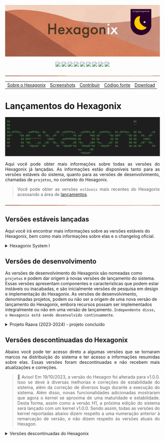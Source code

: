 <!-- Vamos adicionar o logotipo do sistema -->

<p align="center">
<img src="https://github.com/hexagonix/Doc/blob/main/Img/banner.png">
</p>

<div align="center">

![](https://img.shields.io/github/license/hexagonix/hexagonix.svg)
![](https://img.shields.io/github/stars/hexagonix/hexagonix.svg)
![](https://img.shields.io/github/issues/hexagonix/hexagonix.svg)
![](https://img.shields.io/github/issues-closed/hexagonix/hexagonix.svg)
![](https://img.shields.io/github/issues-pr/hexagonix/hexagonix.svg)
![](https://img.shields.io/github/issues-pr-closed/hexagonix/hexagonix.svg)
![](https://img.shields.io/github/downloads/hexagonix/hexagonix/total.svg)
![](https://img.shields.io/github/release/hexagonix/hexagonix.svg)
[![](https://img.shields.io/twitter/follow/hexagonixOS.svg?style=social&label=Follow%20%40HexagonixOS)](https://twitter.com/hexagonixOS)

</div>

<!-- Vai funcionar como <hr> -->

<img src="https://github.com/hexagonix/Doc/blob/main/Img/hr.png" width="100%" height="2px" />

<table align="center">
<tr>
<td><a href="https://github.com/hexagonix/Doc/blob/main/Hexagonix/Hexagonix.pt.md">Sobre o Hexagonix</a></td>
<td><a href="https://github.com/hexagonix/Doc/blob/main/Hexagonix/Hexagonix.pt.md#-capturas-de-tela">Screenshots</a></td>
<td><a href="https://github.com/hexagonix/Doc/blob/main/Hexagonix/Hexagonix.pt.md#contribuir-e-reportar-erros">Contribuir</a></td>
<td><a href="https://github.com/hexagonix/src">Código fonte</a></td>
<td><a href="https://github.com/hexagonix/Doc/blob/main/Hexagonix/README.pt.md">Download</a></td>
</tr>
</table>

# Lançamentos do Hexagonix

<div align="center">

<img src="https://github.com/hexagonix/Doc/blob/main/Img/HexagonixSourceHeader.png">

</div>

<div align="justify">

Aqui você pode obter mais informações sobre todas as versões do Hexagonix já lançadas. As informações estão disponíveis tanto para as versões estáveis do sistema, quanto para as versões de desenvolvimento, chamadas de `projetos`, no contexto do Hexagonix.

> Você pode obter as versões `estáveis` mais recentes do Hexagonix acessando a área de [lançamentos](https://github.com/hexagonix/hexagonix/releases).

</div>

<!-- Vai funcionar como <hr> -->

<img src="https://github.com/hexagonix/Doc/blob/main/Img/hr.png" width="100%" height="2px" />

## Versões estáveis lançadas

Aqui você irá encontrar mais informações sobre as versões estáveis do Hexagonix, bem como mais informações sobre elas e o changelog oficial.

<details title="Hexagonix System I" align='left'>
<br>
<summary align='left'>Hexagonix System I</summary>

<div align="justify">                                                                                                                          


> :construction: Aviso! Em 19/10/2023, a versão do Hexagon foi alterada para v1.0.0. Isso se deve à diversas melhorias e correções de estabilidade do sistema, além da correção de diversos bugs durante a execução do sistema. Desta forma, assim como versões antigas descontinuadas, o Hexagonix System I foi lançado com um kernel v1.0.0.

O Hexagonix System I é a versão mais estável e com mais recursos lançada até o momento. Diversas melhorias foram realizadas para garantir estabilidade, segurança e menor uso de recursos. Abaixo, mais informações técnicas sobre essa versão do sistema.

Changelog e informações técnicas desta versão:

Data de lançamento: 02/05/2024
BuildId da versão: acaa7995-b732-4a46-9293-f05d20a8432a
Commit: [d64daba](https://github.com/hexagonix/hexagonix/commit/d64dabab105a43bb464bc509c9976c4ac91c0fbe)

- **Saturno** v1.9.0:
  - Saturno MBR v1.2.0:
    - Correções de erros diversos;
    - Comentários e código-fonte completamente em inglês, facilitando a colaboração.
  - Comentários e código-fonte completamente em inglês, facilitando a colaboração.
- **HBoot** v0.11.0:
  - Correções de erros diversos;
  - Melhorias na detecção de hardware;
  - Mensagens, logs, comentários e código-fonte completamente em inglês, facilitando a colaboração.
- **Kernel Hexagon** v1.0.0:
  - Diversos refinamentos de estabilidade e performance;
  - Menor consumo de recursos;
  - Gerenciamento aprimorado de erros;
  - Correções gerais de bugs;
  - Novas chamadas de sistema;
  - Padronização das chamadas de sistema, utilizando como referência o UNIX Version 7;
  - Mensagens, logs, comentários e código-fonte completamente em inglês, facilitando a colaboração.
- **UnixUtils** e **CoreUtils** v9.0:
  - Novo utilitário `mv`, utilizado para renomear arquivos no volume;
  - Tratamento aprimorado de erros;
  - Menor consumo de recursos;
  - Correção de diversos bugs;
  - Melhorias nas mensagens para o usuário, incluindo correções ortográficas e de formatação;
  - Mensagens, logs, comentários e código-fonte completamente em inglês, facilitando a colaboração.
- **Andromeda Apps (ambiente Hexagonix-Andromeda)**:
  - Atualização das bibliotecas de desenvolvimento;
  - Correções de erros diversos;
  - Melhorias no consumo de recursos;
  - Mensagens, logs, comentários e código-fonte completamente em inglês, facilitando a colaboração.
- **libasm** v2.2.1:
  - Padronização de todas as bibliotecas de desenvolvimento;
  - Padronização das chamadas de sistema, utilizando como referência o UNIX Version 7 e o Hexagon v1.0.0;
  - Melhorias nos comentários, tornando melhor a compreensão do código;
  - Melhorias nos utilitários de exemplo da libasm (tapp.asm e gapp.asm);
  - Comentários e código-fonte completamente em inglês, facilitando a colaboração.
- **fasm (flat assembler)** v1.73.32:
  - Padronização do código responsável pela compatibilidade com o Hexagonix;
  - Atualização do código responsável pela compatibilidade com o Hexagonix para uso das bibliotecas mais recentes;
  - Melhorias da versão base do fasm v1.73.32;
  - Comentários e código-fonte do código dependente do Hexagonix traduzidos para o inglês, facilitanto a colaboração.
- **Scripts** (ferramentas de construção do Hexagonix):
  - Correção de diversos erros;
  - Melhorias nas mensagens para o usuário, incluindo correções ortográficas e de formatação;
  - Novas opções de execução virtualizada do sistema;
  - Compatibilidade do utilitário `hx` com as versões mais recentes do `qemu`;
  - Início de compatibilidade de construção em sistemas BSD;
  - Compatibilidade com sistemas BSD para execução do Hexagonix em ambiente virtualizado (qemu);
  - Melhorias no módulo de formatação de código;
  - Melhorias nos módulos de construção de utilitários Unix e Andromeda (Hexagonix-Andromeda);
  - Melhorias no log de construção do sistema;
  - Melhorias no módulo de configuração de construção (`configure.sh`);
  - Refatoração do utilitário hx para reusar código e remover código duplicado;
  - Novos parâmetros e funções disponíveis no utilitário hx:
    - "--flags": exibe informações dos parâmetros de construção enviados ao montador.
  - Comentários e código-fonte do código dependente do Hexagonix traduzidos para o inglês, facilitanto a colaboração.
- **Documentação**:
  - Atualização da documentação do sistema no repositório disponível no GitHub;
  - Refinamentos nos textos em português e nas traduções para o inglês;
  - Correções de copyright e informações de contato e desenvolvimento;
  - Atualização das tabelas de chamadas de sistema;
  - Atualização dos utilitários Unix e Andromeda.

</div>

<img src="https://github.com/hexagonix/Doc/blob/main/Img/hr.png" width="100%" height="2px" />

</details>

## Versões de desenvolvimento

As versões de desenvolvimento do Hexagonix são nomeadas como `projetos` e podem dar origem à novas versões de lançamento do sistema. Essas versões apresentam componentes e características que podem estar instáveis ou inacabadas, e são inicialmente versões de pesquisa em design e implementação do Hexagonix. As versões de desenvolvimento, denominadas projetos, podem ou não ser a origem de uma nova versão de lançamento do Hexagonix, embora recursos possam ser implementados integralmente ou não em uma versão de lançamento. `Independente disso, o Hexagonix está sendo desenvolvido continuamente`.

<details title="Projeto Raava" align='left'>
<br>
<summary align='left'>Projeto Raava (2023-2024) - projeto concluído</summary>

<div align="justify">

O Projeto Raava é um fork do Hexagonix H2 Release 2 (ramo CURRENT), que objetiva desenvolver o próximo lançamento estável do sistema, a versão H3 (sem cronograma de lançamento definido - o lançamento pode não ocorrer em 2023). Para isso, o sistema parte de:

- Hexagon baseado na antiga v1.3.6 (versão 1.3 revisão 6);
- Base do Hexagonix H2 Release 2 (H2R2): H2-CURRENT+290320231532;
- Hexagon v1.3.7 (versão 1.3 revisão 7) - 20/05/2023;

</div>

</details>

## Versões descontinuadas do Hexagonix

<div align="justify">

Abaixo você pode ter acesso direto a algumas versões que se tornaram marcos na distribuição do sistema e ter acesso a informações resumidas sobre elas. Essas versões foram descontinuadas e não recebem mais atualizações e correções.

> :construction: Aviso! Em 19/10/2023, a versão do Hexagon foi alterada para v1.0.0. Isso se deve à diversas melhorias e correções de estabilidade do sistema, além da correção de diversos bugs durante a execução do sistema. Além disso, novas funcionalidades adicionadas mostraram que agora o kernel se aproxima de uma maturidade e estabilidade. Desta forma, assim como a versão H1, a próxima edição do sistema será lançado com um kernel v1.0.0. Sendo assim, todas as versões do kernel reportadas abaixo dizem respeito a uma numeração anterior à remarcação de versão, e não dizem respeito às versões atuais do Hexagon.

</div>

<details title="Versões descontinuadas do Hexagonix" align='left'>
<br>
<summary align='left'>Versões descontinuadas do Hexagonix</summary>

<details title="Hexagonix H1" align='left'>
<br>
<summary align='left'><strong>Hexagonix H1</strong></summary>

<div align="justify">

Essa é a primeira versão amplamente testada e marcada como estável do sistema. O Hexagonix H1 também é a base do Andromeda H1. Muitas melhorias foram feitas desde as versões anteriores do sistema, que utilizavam séries de números para identificar as versões. A versão 1.2-beta, na numeração anterior, foi aprimorada e serviu de base para o desenvolvimento da versão mais estável até hoje, a versão H1, o lançamento público do sistema. Você pode obter essa versão [aqui](https://github.com/hexagonix/hexagonix/releases/tag/H1). Essa versão continuará sendo aprimorada e as alterações serão disponibilizadas continuamente.

</div>

<details title="Hexagonix H1 R1 (Caladan)" align='left'>
<br>
<summary align='left'>Hexagonix H1 R1 (Caladan)</summary>

<div align="justify">

O Hexagonix H1 R1 (codenome Caladan) é o primeiro pacote de correções para a versão H1 do Hexagonix. Muitas melhorias foram feitas em vários utilitários Unix do Hexagonix, bem como aprimoramentos e correções foram feitas no userland Andromeda. O Hexagon foi atualizado para a versão 9.3, com muitas correções de bugs, melhorias de estabilidade, maior desempenho e menor footprint de memória, bem como suporte corrigido à mouses PS/2 (e USB por emulação PS/2) e outros dispositivos. Vá até a área de [lançamentos](https://github.com/hexagonix/hexagonix/releases) e busque a versão H1 R1.

</div>

</details>

<details title="Hexagonix H1 R2 (Caladan)" align='left'>
<br>
<summary align='left'>Hexagonix H1 R2 (Caladan)</summary>

<div align="justify">

Segundo pacote de atualizações para a versão H1 do Hexagonix/Andromeda, que inclui:

- Kernel Hexagon v9.4A;
- Melhorias em vários utilitários do Hexagonix;
- Melhorias em vários utilitários Andromeda;

Foram identificadas diversas falhas de execução em vários utilitários do Andromeda que foram corrigidas nessa versão. Atualizações também foram adicionadas ao Hexagon, diminuindo a pressão de memória e mirando erros identificados durante a execução do sistema. Os manuais do sistema também foram atualizados, bem como a nomenclatura usada em uma série de utilitários. A partir de agora, a próxima atualização da versão H1 irá focar em melhorias e adição de novos recursos.  Vá até a área de [lançamentos](https://github.com/hexagonix/hexagonix/releases) e busque a versão H1 R2.

</div>

</details>

<details title="Hexagonix H1 R3 (Duna)" align='left'>
<br>
<summary align='left'>Hexagonix H1 R3 (Duna)</summary>

<div align="justify">

Lançamento final da versão H1 do sistema. Esse é o lançamento análogo a uma versão 1.0 do software. Para tanto, os números de versão interno de diversos componentes do sistema foram alterados para celebrar esse marco. O Hexagon passa a se identificar como na versão 1.0, bem como outros componentes. A versão foi amplamente testada e está estável. O lançamento H1 R3 inclui:

- Kernel Hexagon v1.0;
- Correções gerais em vários utilitários Hexagonix e Andromeda;
- Melhorias nas bibliotecas do sistema;
- Correções de estabilidade em vários utilitários;
- Melhorias no Configuações do Andromeda;

Vá até a área de [lançamentos](https://github.com/hexagonix/hexagonix/releases) e busque a versão H1 R3.

</div>

</details>

<details title="Hexagonix H1 R4 (Vega)" align='left'>
<br>
<summary align='left'>Hexagonix H1 R4 (Vega)</summary>

<div align="justify">

Melhorias e correção de bugs em todo o sistema.

- Correções gerais em vários utilitários Hexagonix e Andromeda;
- Melhorias nas bibliotecas do sistema;
- Correções de estabilidade em vários utilitários;
- Melhorias no Configuações do Andromeda;

</div>

</details>

<details title="Hexagonix H1 R5 (Orion)" align='left'>
<br>
<summary align='left'>Hexagonix H1 R5 (Orion)</summary>

<div align="justify">

Essa atualização do sistema conserta vários bugs no sistema, incluindo problemas encontrados ao iniciar em máquinas físicas e em ambientes virtualizados no HBoot e no Hexagon.

- Kernel Hexagon v1.1;
- Correções gerais em vários utilitários Hexagonix e Andromeda;
- Melhorias nas bibliotecas do sistema;
- Correções de estabilidade em vários utilitários;
- Melhorias no Configuações do Andromeda;

</div>

</details>

<!-- Vai funcionar como <hr> -->

<img src="https://github.com/hexagonix/Doc/blob/main/Img/hr.png" width="100%" height="2px" />

</details>

<details title="Hexagonix H2" align='left'>
<br>
<summary align='left'><strong>Hexagonix H2</strong></summary>

<details title="Hexagonix H2 (versões de desenvolvimento)" align='left'>
<br>
<summary align='left'>Hexagonix H2 (versões de desenvolvimento)</summary>

<details title="Hexagonix H2-dev.beta1" align='left'>
<br>
<summary align='left'>Hexagonix H2-dev.beta1</summary>

<div align="justify">

A versão em desenvolvimento, H2 (codenome Vita Nova), é a próxima versão do Hexagonix. Até o momento, as alterações e melhorias em relação ao Hexagonix H1-R6 são:

- Kernel Hexagon v1.1.2;
- Fusão das distribuições Hexagonix e Andromeda em uma única distribuição;
- Remoção de extensão de arquivo para os binários do sistema;
- Adição de termos de licença na imagem do sistema;
- Melhorias em utilitários Unix e Hexagonix-Andromeda (antigos aplicativos Andromeda);
- Hexagon Boot v0.3 (incompatível com a versão H1).

</div>

</details>

<details title="Hexagonix H2-dev.beta4" align='left'>
<br>
<summary align='left'>Hexagonix H2-dev.beta4</summary>

<div align="justify">

- Alteração profunda no utilitário Unix atop;
- atop renomeado para htop;
- Melhorias no daemon logind;
- Fonte hint renomeada para Avatar;
- Remoção do arquivo Unix.sh da libasm;
- Constantes de Unix.s movidas para o utilitário Unix man.

</div>

</details>

<details title="Hexagonix H2-dev.beta5" align='left'>
<br>
<summary align='left'>Hexagonix H2-dev.beta5</summary>

<div align="justify">

- Correção de emergência do Hexagon (v1.1.7), devido à problemas de vazamento de memória ao solicitar a reinicialização do dispositivo (afeta as versões H2-dev.beta1 a H2-dev.beta4);
- Utilitário init v2.0, com suporte a execução de múltiplos serviços em lista.
- Desativação do modo de login "moderno" em logind. A interface de login padrão segue o observado em sistemas Unix-like (FreeBSD como maior inspiração);
- Melhorias gerais nos seguintes utilitários Unix:
  - [x] login;
  - [x] energia;
  - [x] htop;
  - [x] man;
  - [x] su;
  - [x] top;
  - [x] uname;
- Testes executados para verificar o funcionamento correto do sistema (nenhum novo problema encontrado).

</div>

</details>

<details title="Hexagonix H2-dev.beta6" align='left'>
<br>
<summary align='left'>Hexagonix H2-dev.beta6</summary>

<div align="justify">

A versão H2-dev.beta6 veio padronizar uma série de serviços do Hexagonix, bem como aplicar conformidade nos fontes e comentários do sistema. A maioria das alterações dessa versão não são visíveis ao usuário, mas são importantes para garantir a estabilidade do sistema. Veja as alterações mais importantes:

* Melhorias nas mensagens dos utilitários do sistema, sobretudo em mensagens de erro;
* Correções nos seguintes utilitários do sistema:
  - [x] DOSsh;
  - [x] init;
  - [x] su;
  - [x] login;
* Um erro de definição em su poderia levar ao travamento ou não funcionamento do utilitário, uma vez que tentaria carregar o shell padrão (sh) com o nome sh.app;
* Remoção total de referências ao Andromeda, uma vez que a distribuição foi fundida ao Hexagonix (ver Hexagonix H2-dev.beta1). A remoção se deu em:
  - Nome de funções;
  - Nome de variáveis e constantes;
  - Comentários;
* Melhoria nas páginas de manual de todos os utilitários;
* Melhoria na documentação online do Hexagon;
* Alteração no nome de versão de "Vita Nova" para "VitaNova", impedindo problemas ao verificar o nome de host gerado durante a construção do sistema;
* Alteração na formatação da declaração de serviços de init.

- [x] Data de lançamento: 28/11/2022

</div>

</details>

<details title="Hexagonix H2-dev.beta7" align='left'>
<br>
<summary align='left'>Hexagonix H2-dev.beta7</summary>

<div align="justify">

Tradução das mensagens dos utilitários Unix para o inglês.

- [x] Data de lançamento: 30/11/2022

</div>

</details>

<details title="Hexagonix H2-dev.beta8" align='left'>
<br>
<summary align='left'>Hexagonix H2-dev.beta8</summary>

<div align="justify">

* Mensagens dos utilitários Andromeda-Hexagonix e do HBoot traduzidas para o inglês;
* Mensagens do Hexagon traduzidas para o inglês;

> Vale ressaltar que os nomes de funções, bem como os comentários em arquivos que compõem o sistema, permanecerão em português nesse momento.

- [x] Data de lançamento: 04/12/2022

</div>

</details>

<!-- Vai funcionar como <hr> -->

<img src="https://github.com/hexagonix/Doc/blob/main/Img/hr.png" width="100%" height="2px" />

</details>

<details title="Hexagonix H2 Release 1" align='left'>
<br>
<summary align='left'>Hexagonix H2 Release 1</summary>

Consolidação das versões de desenvolvimento, com:

- Kernel Hexagon v1.2.5;
- HBoot v0.4 (incompatível com Hexagonix H1 a H1-R6);
- Fusão das distribuições Hexagonix e Andromeda em uma única distribuição;
- Remoção de extensão de arquivo para os binários do sistema;
- Adição de termos de licença na imagem do sistema;
- Melhorias em utilitários Unix e Hexagonix-Andromeda (antigos aplicativos Andromeda);
- Alteração profunda no utilitário Unix atop;
- atop renomeado para htop;
- Melhorias no daemon logind;
- Fonte hint renomeada para Avatar;
- Utilitário init v2.0, com suporte a execução de múltiplos serviços em lista.
- Desativação do modo de login "moderno" em logind. A interface de login padrão segue o observado em sistemas Unix-like (FreeBSD como maior inspiração);
- Melhorias gerais nos seguintes utilitários Unix:
  - [x] login;
  - [x] energia;
  - [x] htop;
  - [x] man;
  - [x] su;
  - [x] top;
  - [x] uname;
- Melhorias nas mensagens dos utilitários do sistema, sobretudo em mensagens de erro;
- Correções nos seguintes utilitários do sistema:
  - [x] DOSsh;
  - [x] init;
  - [x] su;
  - [x] login;
- Um erro de definição em su poderia levar ao travamento ou não funcionamento do utilitário, uma vez que tentaria carregar o shell padrão (sh) com o nome sh.app;
- Remoção total de referências ao Andromeda, uma vez que a distribuição foi fundida ao Hexagonix (ver Hexagonix H2-dev.beta1). A remoção se deu em:
  - Nome de funções;
  - Nome de variáveis e constantes;
  - Comentários;
- Melhoria nas páginas de manual de todos os utilitários;
- Melhoria na documentação online do Hexagon;
- Alteração no nome de versão de "Vita Nova" para "VitaNova", impedindo problemas ao verificar o nome de host gerado durante a construção do sistema;
- Alteração na formatação da declaração de serviços de init;
- Tradução das mensagens dos utilitários Unix para o inglês;
- Mensagens dos utilitários Andromeda-Hexagonix e do HBoot traduzidas para o inglês;
- Mensagens do Hexagon traduzidas para o inglês.

- [x] Data de lançamento: 12/12/2022

</details>

<details title="Hexagonix H2 Release 2" align='left'>
<br>
<summary align='left'>Hexagonix H2 Release 2</summary>

- Kernel Hexagon v1.3.2;
- HBoot v0.7.1;
- Melhorias em utilitários Unix e Hexagonix-Andromeda;
- Melhorias no daemon logind;
- Nova experiência de primeiro uso (OOBE - Out of Box Experience);
- Fonte Avatar renomeada para Aurora;
- Melhorias nas mensagens dos utilitários do sistema, sobretudo em mensagens de erro;
- Melhoria nas páginas de manual de todos os utilitários;
- Melhoria na documentação online do Hexagon, incluindo chamadas de sistema;
- Alteração no nome de versão de "VitaNova" para "Darwin";
- Alteração na formatação da declaração de serviços de init;
- Tradução das mensagens dos utilitários Unix para o inglês concluídas;
- Melhorias no utilitário de configurações (Config);
- Bibliotecas de desenvolvimento Assembly versão 0.10.1;

- [x] Data de lançamento: 28/02/2023

</details>

<!-- Vai funcionar como <hr> -->

<img src="https://github.com/hexagonix/Doc/blob/main/Img/hr.png" width="100%" height="2px" />

</details>

</details>
